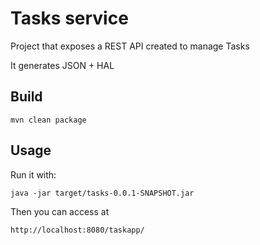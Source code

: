 # Tasks service
Project that exposes a REST API created to manage Tasks

It generates JSON + HAL

## Build

    mvn clean package

## Usage

Run it with: 

    java -jar target/tasks-0.0.1-SNAPSHOT.jar

Then you can access at

    http://localhost:8080/taskapp/